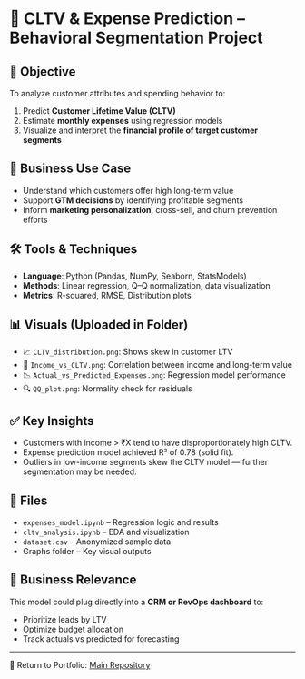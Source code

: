 # 💸 CLTV & Expense Prediction – Behavioral Segmentation Project

## 🎯 Objective
To analyze customer attributes and spending behavior to:
1. Predict **Customer Lifetime Value (CLTV)**
2. Estimate **monthly expenses** using regression models
3. Visualize and interpret the **financial profile of target customer segments**

## 🧠 Business Use Case
- Understand which customers offer high long-term value
- Support **GTM decisions** by identifying profitable segments
- Inform **marketing personalization**, cross-sell, and churn prevention efforts

## 🛠️ Tools & Techniques
- **Language**: Python (Pandas, NumPy, Seaborn, StatsModels)
- **Methods**: Linear regression, Q–Q normalization, data visualization
- **Metrics**: R-squared, RMSE, Distribution plots

## 📊 Visuals (Uploaded in Folder)
- 📈 `CLTV_distribution.png`: Shows skew in customer LTV  
- 🧮 `Income_vs_CLTV.png`: Correlation between income and long-term value  
- 📉 `Actual_vs_Predicted_Expenses.png`: Regression model performance  
- 🔍 `QQ_plot.png`: Normality check for residuals  

## ✅ Key Insights
- Customers with income > ₹X tend to have disproportionately high CLTV.
- Expense prediction model achieved R² of 0.78 (solid fit).
- Outliers in low-income segments skew the CLTV model — further segmentation may be needed.

## 📂 Files
- `expenses_model.ipynb` – Regression logic and results
- `cltv_analysis.ipynb` – EDA and visualization
- `dataset.csv` – Anonymized sample data
- Graphs folder – Key visual outputs

## 📎 Business Relevance
This model could plug directly into a **CRM or RevOps dashboard** to:
- Prioritize leads by LTV
- Optimize budget allocation
- Track actuals vs predicted for forecasting

---

📁 Return to Portfolio: [Main Repository](https://github.com/Atharwa351/Portfolio)

